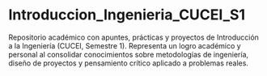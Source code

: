 # Introduccion_Ingenieria_CUCEI_S1
Repositorio académico con apuntes, prácticas y proyectos de Introducción a la Ingeniería (CUCEI, Semestre 1). Representa un logro académico y personal al consolidar conocimientos sobre metodologías de ingeniería, diseño de proyectos y pensamiento crítico aplicado a problemas reales.
